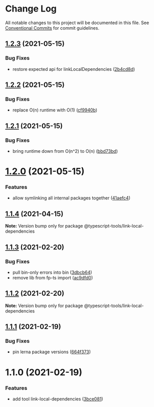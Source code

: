 # Change Log

All notable changes to this project will be documented in this file.
See [Conventional Commits](https://conventionalcommits.org) for commit guidelines.

## [1.2.3](https://github.com/typescript-tools/typescript-tools/compare/@typescript-tools/link-local-dependencies@1.2.2...@typescript-tools/link-local-dependencies@1.2.3) (2021-05-15)


### Bug Fixes

* restore expected api for linkLocalDependencies ([2b4cd8d](https://github.com/typescript-tools/typescript-tools/commit/2b4cd8da9a2daa579bdb165ea7f979ddda0bb761))





## [1.2.2](https://github.com/typescript-tools/typescript-tools/compare/@typescript-tools/link-local-dependencies@1.2.1...@typescript-tools/link-local-dependencies@1.2.2) (2021-05-15)


### Bug Fixes

* replace O(n) runtime with O(1) ([cf9940b](https://github.com/typescript-tools/typescript-tools/commit/cf9940b347fd066fd07845473c732a58113c68f5))





## [1.2.1](https://github.com/typescript-tools/typescript-tools/compare/@typescript-tools/link-local-dependencies@1.2.0...@typescript-tools/link-local-dependencies@1.2.1) (2021-05-15)


### Bug Fixes

* bring runtime down from O(n^2) to O(n) ([bbd73bd](https://github.com/typescript-tools/typescript-tools/commit/bbd73bdf6284da84d6d0a504fe7b85f06d9d1d6b))





# [1.2.0](https://github.com/typescript-tools/typescript-tools/compare/@typescript-tools/link-local-dependencies@1.1.4...@typescript-tools/link-local-dependencies@1.2.0) (2021-05-15)


### Features

* allow symlinking all internal packages together ([41aefc4](https://github.com/typescript-tools/typescript-tools/commit/41aefc4b9b09b408b7c0268afb80e446b9749e98))





## [1.1.4](https://github.com/typescript-tools/typescript-tools/compare/@typescript-tools/link-local-dependencies@1.1.3...@typescript-tools/link-local-dependencies@1.1.4) (2021-04-15)

**Note:** Version bump only for package @typescript-tools/link-local-dependencies





## [1.1.3](https://github.com/typescript-tools/typescript-tools/compare/@typescript-tools/link-local-dependencies@1.1.2...@typescript-tools/link-local-dependencies@1.1.3) (2021-02-20)


### Bug Fixes

* pull bin-only errors into bin ([3dbcb64](https://github.com/typescript-tools/typescript-tools/commit/3dbcb64ba2c4d0e806fdaeef66fe6321fe1fc04c))
* remove lib from fp-ts import ([ac9dfd0](https://github.com/typescript-tools/typescript-tools/commit/ac9dfd09999ca932f11f47ec2e9901b145a2f807))





## [1.1.2](https://github.com/typescript-tools/typescript-tools/compare/@typescript-tools/link-local-dependencies@1.1.1...@typescript-tools/link-local-dependencies@1.1.2) (2021-02-20)

**Note:** Version bump only for package @typescript-tools/link-local-dependencies





## [1.1.1](https://github.com/typescript-tools/typescript-tools/compare/@typescript-tools/link-local-dependencies@1.1.0...@typescript-tools/link-local-dependencies@1.1.1) (2021-02-19)


### Bug Fixes

* pin lerna package versions ([664f373](https://github.com/typescript-tools/typescript-tools/commit/664f373e06a1d1d9735f65b5b028e413657437d9))





# 1.1.0 (2021-02-19)


### Features

* add tool link-local-dependencies ([3bce081](https://github.com/typescript-tools/typescript-tools/commit/3bce081bf09141cb8fd6867eb59d4b9dc45276c0))
